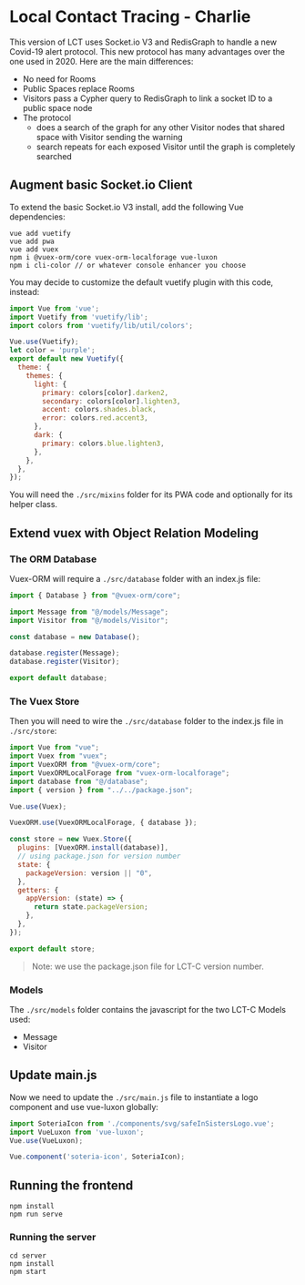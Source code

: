 # Local Contact Tracing - Charlie

This version of LCT uses Socket.io V3 and RedisGraph to handle a new Covid-19 alert protocol. This new protocol has many advantages over the one used in 2020. Here are the main differences:

- No need for Rooms
- Public Spaces replace Rooms
- Visitors pass a Cypher query to RedisGraph to link a socket ID to a public space node
- The protocol  
  - does a search of the graph for any other Visitor nodes that shared space with Visitor sending the warning
  - search repeats for each exposed Visitor until the graph is completely searched

## Augment basic Socket.io Client

To extend the basic Socket.io V3 install, add the following Vue dependencies:

``` node
vue add vuetify
vue add pwa
vue add vuex
npm i @vuex-orm/core vuex-orm-localforage vue-luxon
npm i cli-color // or whatever console enhancer you choose
```

You may decide to customize the default vuetify plugin with this code, instead:

``` js
import Vue from 'vue';
import Vuetify from 'vuetify/lib';
import colors from 'vuetify/lib/util/colors';

Vue.use(Vuetify);
let color = 'purple';
export default new Vuetify({
  theme: {
    themes: {
      light: {
        primary: colors[color].darken2,
        secondary: colors[color].lighten3,
        accent: colors.shades.black,
        error: colors.red.accent3,
      },
      dark: {
        primary: colors.blue.lighten3,
      },
    },
  },
});
```

You will need the ```./src/mixins``` folder for its PWA code and optionally for its helper class.

## Extend vuex with Object Relation Modeling

### The ORM Database

Vuex-ORM will require a ```./src/database``` folder with an index.js file:

```js
import { Database } from "@vuex-orm/core";

import Message from "@/models/Message";
import Visitor from "@/models/Visitor";

const database = new Database();

database.register(Message);
database.register(Visitor);

export default database;
```

### The Vuex Store

Then you will need to wire the ```./src/database``` folder to the index.js file in ```./src/store```:

```js
import Vue from "vue";
import Vuex from "vuex";
import VuexORM from "@vuex-orm/core";
import VuexORMLocalForage from "vuex-orm-localforage";
import database from "@/database";
import { version } from "../../package.json";

Vue.use(Vuex);

VuexORM.use(VuexORMLocalForage, { database });

const store = new Vuex.Store({
  plugins: [VuexORM.install(database)],
  // using package.json for version number
  state: {
    packageVersion: version || "0",
  },
  getters: {
    appVersion: (state) => {
      return state.packageVersion;
    },
  },
});

export default store;
```

> Note: we use the package.json file for LCT-C version number.

### Models

The ```./src/models``` folder contains the javascript for the two LCT-C Models used:

- Message
- Visitor

## Update main.js

Now we need to update the ```./src/main.js``` file to instantiate a logo component and use vue-luxon globally:

```js
import SoteriaIcon from './components/svg/safeInSistersLogo.vue';
import VueLuxon from 'vue-luxon';
Vue.use(VueLuxon);

Vue.component('soteria-icon', SoteriaIcon);
```


## Running the frontend

```
npm install
npm run serve
```

### Running the server

```
cd server
npm install
npm start
```
